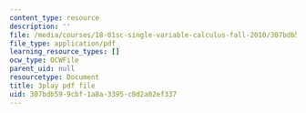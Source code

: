 ```yaml
---
content_type: resource
description: ''
file: /media/courses/18-01sc-single-variable-calculus-fall-2010/307bdb599cbf1a8a3395c0d2a02ef337_BSAA0akmPEU.pdf
file_type: application/pdf
learning_resource_types: []
ocw_type: OCWFile
parent_uid: null
resourcetype: Document
title: 3play pdf file
uid: 307bdb59-9cbf-1a8a-3395-c0d2a02ef337
---
```

